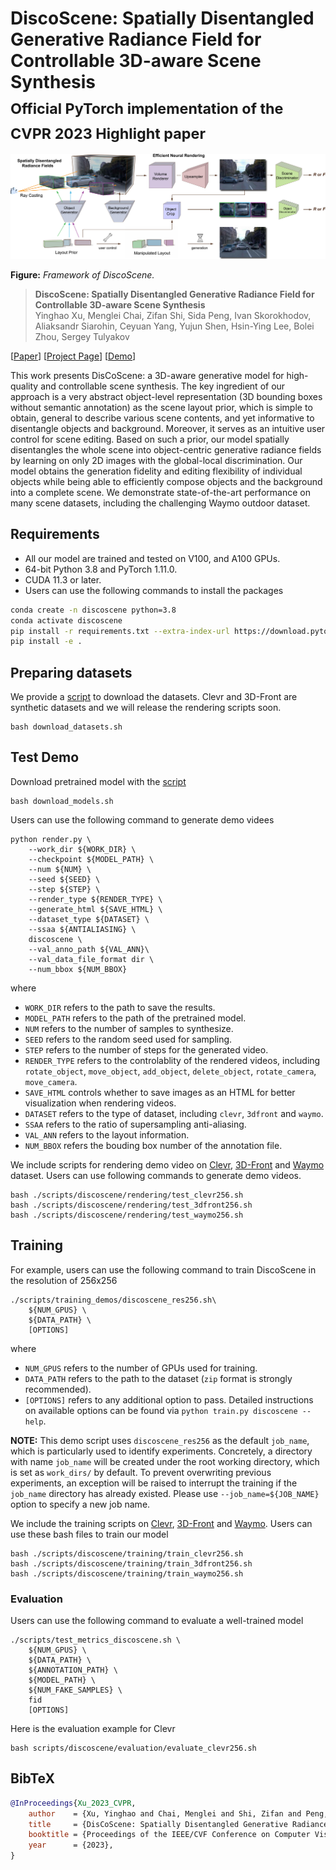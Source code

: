 # DiscoScene: Spatially Disentangled Generative Radiance Field for Controllable 3D-aware Scene Synthesis <br><sub>Official PyTorch implementation of the CVPR 2023 Highlight paper</sub>

<img src="./docs/contents/framework.jpg"/>

**Figure:** *Framework of DiscoScene.*

> **DiscoScene: Spatially Disentangled Generative Radiance Field for Controllable 3D-aware Scene Synthesis** <br>
> Yinghao Xu, Menglei Chai, Zifan Shi, Sida Peng, Ivan Skorokhodov, Aliaksandr Siarohin, Ceyuan Yang, Yujun Shen, Hsin-Ying Lee, Bolei Zhou, Sergey Tulyakov <br>

[[Paper](https://arxiv.org/abs/2212.11984)]
[[Project Page](https://snap-research.github.io/discoscene)]
[[Demo](https://www.youtube.com/watch?v=Fvenkw7yeok)]


This work presents DisCoScene: a 3D-aware generative model for high-quality and controllable scene synthesis.
The key ingredient of our approach is a very abstract object-level representation (3D bounding boxes without semantic annotation) as the scene layout prior, which is simple to obtain, general to describe various scene contents, and yet informative to disentangle objects and background. Moreover, it serves as an intuitive user control for scene editing.
Based on such a prior, our model spatially disentangles the whole scene into object-centric generative radiance fields by learning on only 2D images with the global-local discrimination. Our model obtains the generation fidelity and editing flexibility of individual objects while being able to efficiently compose objects and the background into a complete scene. We demonstrate state-of-the-art performance on many scene datasets, including the challenging Waymo outdoor dataset.



## Requirements
* All our model are trained and tested on V100, and A100 GPUs.
* 64-bit Python 3.8 and PyTorch 1.11.0.
* CUDA 11.3 or later.
* Users can use the following commands to install the packages
```bash
conda create -n discoscene python=3.8
conda activate discoscene
pip install -r requirements.txt --extra-index-url https://download.pytorch.org/whl/cu113
pip install -e .
```
## Preparing datasets
We provide a [script](download_datasets.sh) to download the datasets. Clevr and 3D-Front are synthetic datasets and we will release the rendering scripts soon.
```
bash download_datasets.sh
```

## Test Demo

Download pretrained model with the [script](./download_models.sh)
```
bash download_models.sh
```
Users can use the following command to generate demo videes
```shell
python render.py \
    --work_dir ${WORK_DIR} \
    --checkpoint ${MODEL_PATH} \
    --num ${NUM} \
    --seed ${SEED} \
    --step ${STEP} \
    --render_type ${RENDER_TYPE} \
    --generate_html ${SAVE_HTML} \
    --dataset_type ${DATASET} \
    --ssaa ${ANTIALIASING} \
    discoscene \
    --val_anno_path ${VAL_ANN}\
    --val_data_file_format dir \
    --num_bbox ${NUM_BBOX} 
```

where

- `WORK_DIR` refers to the path to save the results.
- `MODEL_PATH` refers to the path of the pretrained model.
- `NUM` refers to the number of samples to synthesize.
- `SEED` refers to the random seed used for sampling.
- `STEP` refers to the number of steps for the generated video.
- `RENDER_TYPE` refers to the controlablity of the rendered videos, including `rotate_object`, `move_object`, `add_object`, `delete_object`, `rotate_camera`, `move_camera`.
- `SAVE_HTML` controls whether to save images as an HTML for better visualization when rendering videos.
- `DATASET` refers to the type of dataset, including `clevr`, `3dfront` and `waymo`.
- `SSAA` refers to the ratio of supersampling anti-aliasing.
- `VAL_ANN` refers to the layout information.
- `NUM_BBOX` refers the bouding box number of the annotation file.

We include scripts for rendering demo video on [Clevr](./scripts/discoscene/rendering/test_clevr256.sh), [3D-Front](./scripts/discoscene/rendering/test_3dfront256.sh) and [Waymo](./scripts/discoscene/rendering/test_waymo256.sh) dataset. 
Users can use following commands to generate demo videos.
```
bash ./scripts/discoscene/rendering/test_clevr256.sh
bash ./scripts/discoscene/rendering/test_3dfront256.sh
bash ./scripts/discoscene/rendering/test_waymo256.sh
```

## Training

For example, users can use the following command to train DiscoScene in the resolution of 256x256

```shell
./scripts/training_demos/discoscene_res256.sh\
    ${NUM_GPUS} \
    ${DATA_PATH} \
    [OPTIONS]
```

where

- `NUM_GPUS` refers to the number of GPUs used for training.
- `DATA_PATH` refers to the path to the dataset (`zip` format is strongly recommended).
- `[OPTIONS]` refers to any additional option to pass. Detailed instructions on available options can be found via `python train.py discoscene --help`.

**NOTE:** This demo script uses `discoscene_res256` as the default `job_name`, which is particularly used to identify experiments. Concretely, a directory with name `job_name` will be created under the root working directory, which is set as `work_dirs/` by default. To prevent overwriting previous experiments, an exception will be raised to interrupt the training if the `job_name` directory has already existed. Please use `--job_name=${JOB_NAME}` option to specify a new job name.

We include the training scripts on [Clevr](./scripts/discoscene/training/train_clevr256.sh), [3D-Front](./scripts/discoscene/training/train_3dfront256.sh) and [Waymo](./scripts/discoscene/training/train_clevr256.sh). Users can use these bash files to train our model
```
bash ./scripts/discoscene/training/train_clevr256.sh
bash ./scripts/discoscene/training/train_3dfront256.sh
bash ./scripts/discoscene/training/train_waymo256.sh
```

### Evaluation

Users can use the following command to evaluate a well-trained model

```shell
./scripts/test_metrics_discoscene.sh \
    ${NUM_GPUS} \
    ${DATA_PATH} \
    ${ANNOTATION_PATH} \
    ${MODEL_PATH} \
    ${NUM_FAKE_SAMPLES} \
    fid 
    [OPTIONS]
```
Here is the evaluation example for Clevr
```
bash scripts/discoscene/evaluation/evaluate_clevr256.sh
```

## BibTeX

```bibtex
@InProceedings{Xu_2023_CVPR,
    author    = {Xu, Yinghao and Chai, Menglei and Shi, Zifan and Peng, Sida and Skorokhodov, Ivan and Siarohin, Aliaksandr and Yang, Ceyuan and Shen, Yujun and Lee, Hsin-Ying and Zhou, Bolei and Tulyakov, Sergey},
    title     = {DisCoScene: Spatially Disentangled Generative Radiance Fields for Controllable 3D-Aware Scene Synthesis},
    booktitle = {Proceedings of the IEEE/CVF Conference on Computer Vision and Pattern Recognition (CVPR)},
    year      = {2023},
}
```
